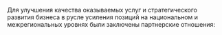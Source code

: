 Для улучшения качества оказываемых услуг и стратегического
<br> развития бизнеса в русле усиления позиций на национальном и
<br> межрегиональных уровнях были заключены партнерские отношения: